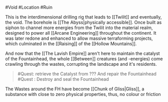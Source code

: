 #Void #Location #Ruin 

This is the interdimensional drilling rig that leads to [[Twilit]] and eventually, the void.
The borehole is [[The Abyss|physically accessible]]. 
Once built as siphon to channel more energies from the Twilit into the material realm, designed to power all [[Arcane Engineering]] throughout the continent. It was later redone and enhanced to allow massive terraforming projects, which culminated in the [[Raising]] of the [[Hollow Mountains]]. 

And now that the [[The Lavish Empire]] aren't here to maintain the catalyst of the Fountainhead, the whole [[Between]] creatures (and -energies) come crawling through the wastes, corrupting the landscape and it's residents. 


> #Quest: retrieve the Catalyst from ??? And repair the Fountainhead
> #Quest : Destroy and seal the Fountainhead

The Wastes around the FH have become [[Chunk of Gliss|Gliss]], a substance with close to zero physical properties, thus, no colour or friction

